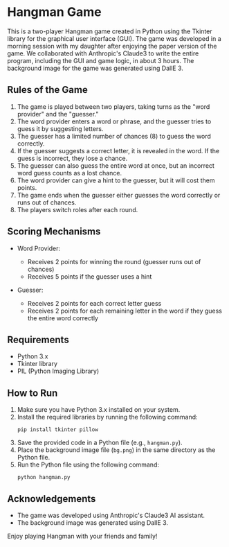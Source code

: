 # Hangman Game

This is a two-player Hangman game created in Python using the Tkinter library for the graphical user interface (GUI). The game was developed in a morning session with my daughter after enjoying the paper version of the game. We collaborated with Anthropic's Claude3 to write the entire program, including the GUI and game logic, in about 3 hours. The background image for the game was generated using DallE 3.

## Rules of the Game

1. The game is played between two players, taking turns as the "word provider" and the "guesser."
2. The word provider enters a word or phrase, and the guesser tries to guess it by suggesting letters.
3. The guesser has a limited number of chances (8) to guess the word correctly.
4. If the guesser suggests a correct letter, it is revealed in the word. If the guess is incorrect, they lose a chance.
5. The guesser can also guess the entire word at once, but an incorrect word guess counts as a lost chance.
6. The word provider can give a hint to the guesser, but it will cost them points.
7. The game ends when the guesser either guesses the word correctly or runs out of chances.
8. The players switch roles after each round.

## Scoring Mechanisms

- Word Provider:
  - Receives 2 points for winning the round (guesser runs out of chances)
  - Receives 5 points if the guesser uses a hint

- Guesser:
  - Receives 2 points for each correct letter guess
  - Receives 2 points for each remaining letter in the word if they guess the entire word correctly

## Requirements

- Python 3.x
- Tkinter library
- PIL (Python Imaging Library)

## How to Run

1. Make sure you have Python 3.x installed on your system.
2. Install the required libraries by running the following command:
   ```
   pip install tkinter pillow
   ```
3. Save the provided code in a Python file (e.g., `hangman.py`).
4. Place the background image file (`bg.png`) in the same directory as the Python file.
5. Run the Python file using the following command:
   ```
   python hangman.py
   ```

## Acknowledgements

- The game was developed using Anthropic's Claude3 AI assistant.
- The background image was generated using DallE 3.

Enjoy playing Hangman with your friends and family!